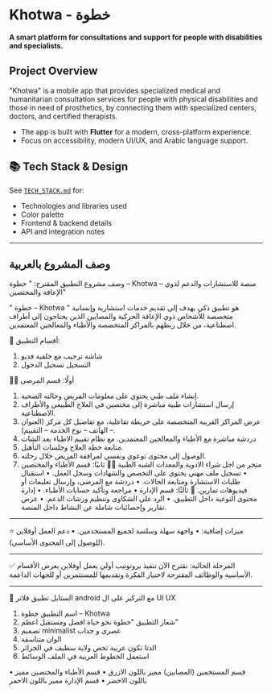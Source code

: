 # Khotwa - خطوة

**A smart platform for consultations and support for people with disabilities and specialists.**

## Project Overview

"Khotwa" is a mobile app that provides specialized medical and humanitarian consultation services for people with physical disabilities and those in need of prosthetics, by connecting them with specialized centers, doctors, and certified therapists.

- The app is built with **Flutter** for a modern, cross-platform experience.
- Focus on accessibility, modern UI/UX, and Arabic language support.

## 📚 Tech Stack & Design
See [`TECH_STACK.md`](TECH_STACK.md) for:
- Technologies and libraries used
- Color palette
- Frontend & backend details
- API and integration notes

---

## وصف المشروع بالعربية

وصف مشروع التطبيق المقترح: " خطوة – Khotwa  – منصة للاستشارات والدعم لذوي الإعاقة والمختصين"

" خطوة – Khotwa " هو تطبيق ذكي يهدف إلى تقديم خدمات استشارية وإنسانية متخصصة للأشخاص ذوي الإعاقة الحركية والمصابين الذين يحتاجون إلى أطراف اصطناعية، من خلال ربطهم بالمراكز المتخصصة والأطباء والمعالجين المعتمدين.

🧩 أقسام التطبيق:
1.	شاشة ترحيب مع خلفية فديو 
2.	التسجيل تسجيل الدخول

🧑‍⚕️ أولًا: قسم المرضى
1.	إنشاء ملف طبي يحتوي على معلومات المريض وحالته الصحية.
2.	إرسال استشارات طبية مباشرة إلى مختصين في العلاج الطبيعي والأطراف الاصطناعية.
3.	عرض المراكز القريبة المتخصصة على خريطة تفاعلية، مع تفاصيل كل مركز (العنوان – الهاتف – نوع الخدمة – التقييم).
4.	دردشة مباشرة مع الأطباء والمعالجين المعتمدين. مع نظام تقييم الاطباء بعد الشات
5.	متابعة خطة العلاج وجلسات التأهيل.
6.	الوصول إلى محتوى توعوي ونفسي لمرافقة المريض خلال رحلته.
7.	متجر من اجل شراء الادوية والمعدات الشبه الطبية 
👨‍🔬 ثانيًا: قسم الأطباء والمختصين
•	تسجيل ملف مهني يحتوي على التخصص والشهادات وسجل العمل.
•	استقبال طلبات الاستشارة ومتابعة الحالات.
•	دردشة مع المرضى، وإرسال تعليمات أو فيديوهات تمارين.
🏢 ثالثًا: قسم الإدارة
•	مراجعة وتأكيد حسابات الأطباء.
•	إدارة محتوى التوعية داخل التطبيق.
•	الرد على الشكاوى وتنظيم ورشات الدعم.
•	عرض تقارير وإحصائيات شاملة عن النشاط داخل المنصة.
________________________________________
⭐ ميزات إضافية:
•	واجهة سهلة وسلسة لجميع المستخدمين.
•	دعم العمل أوفلاين (للوصول إلى المحتوى الأساسي).
________________________________________
✅ المرحلة الحالية:
نقترح الآن تنفيذ بروتوتيب أولي يعمل أوفلاين يعرض الأقسام الأساسية والوظائف المقترحة لاختبار الفكرة وتقديمها للمستثمرين أو للجهات الداعمة.
________________________________________
📌 الستايل 
تطبيق فلاتر  android مع التركيز على ال UI UX 

1.	اسم التطبيق خطوة – Khotwa 
2.	شعار التطبيق "خطوة نحو حياة افضل ومستقبل اعظم"
3.	تصميم minimalist عصري و جداب 
4.	الوان متناسقة 
5.	الدتا تكون عربية تخص ولاية سطيف في الجزائر 
6. استعمل الخطوط العربية في الملف الوسائط 


•	قسم المستخمين (المصابين) مميز باللون الازرق 
•	قسم الأطباء والمختصين مميز باللون الاخضر
•	قسم الإدارة  مميز باللون الاحمر 
